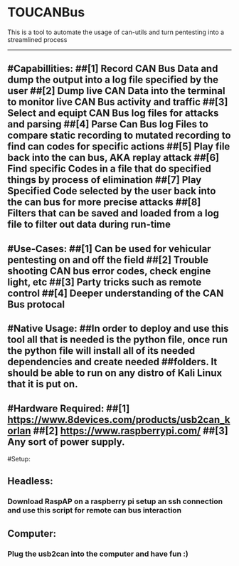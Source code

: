 # TOUCANBus

This is a tool to automate the usage of can-utils and turn pentesting into a streamlined process

---------------------------------------------------------------
#Capabillities:
##[1] Record CAN Bus Data and dump the output into a log file specified by the user
##[2] Dump live CAN Data into the terminal to monitor live CAN Bus activity and traffic
##[3] Select and equipt CAN Bus log files for attacks and parsing 
##[4] Parse Can Bus log Files to compare static recording to mutated recording to find can codes for specific actions 
##[5] Play file back into the can bus, AKA replay attack
##[6] Find specific Codes in a file that do specified things by process of elimination
##[7] Play Specified Code selected by the user back into the can bus for more precise attacks 
##[8] Filters that can be saved and loaded from a log file to filter out data during run-time
---------------------------------------------------------------
#Use-Cases:
##[1] Can be used for vehicular pentesting on and off the field
##[2] Trouble shooting CAN bus error codes, check engine light, etc
##[3] Party tricks such as remote control
##[4] Deeper understanding of the CAN Bus protocal
---------------------------------------------------------------
#Native Usage:
##In order to deploy and use this tool all that is needed is the python file, once run the python file will install all of its needed dependencies and create needed ##folders. It should be able to run on any distro of Kali Linux that it is put on.
---------------------------------------------------------------
#Hardware Required:
##[1] https://www.8devices.com/products/usb2can_korlan
##[2] https://www.raspberrypi.com/
##[3] Any sort of power supply.
---------------------------------------------------------------
#Setup:
##  Headless:
###    Download RaspAP on a raspberry pi setup an ssh connection and use this script for remote can bus interaction
##  Computer:
###    Plug the usb2can into the computer and have fun :)
